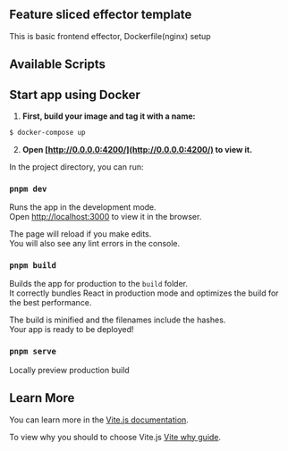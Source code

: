 ## Feature sliced effector template
This is basic frontend effector, Dockerfile(nginx) setup
## Available Scripts

## Start app using Docker

1. **First, build your image and tag it with a name:**

```bash
$ docker-compose up
```

2. **Open [http://0.0.0.0:4200/](http://0.0.0.0:4200/) to view it.**

In the project directory, you can run:

### `pnpm dev`

Runs the app in the development mode.<br />
Open [http://localhost:3000](http://localhost:3000) to view it in the browser.

The page will reload if you make edits.<br />
You will also see any lint errors in the console.

### `pnpm build`

Builds the app for production to the `build` folder.<br />
It correctly bundles React in production mode and optimizes the build for the best performance.

The build is minified and the filenames include the hashes.<br />
Your app is ready to be deployed!

### `pnpm serve`

Locally preview production build

## Learn More

You can learn more in the [Vite.js documentation](https://vitejs.dev/guide/).

To view why you should to choose Vite.js [Vite why guide](https://vitejs.dev/guide/why.html).
